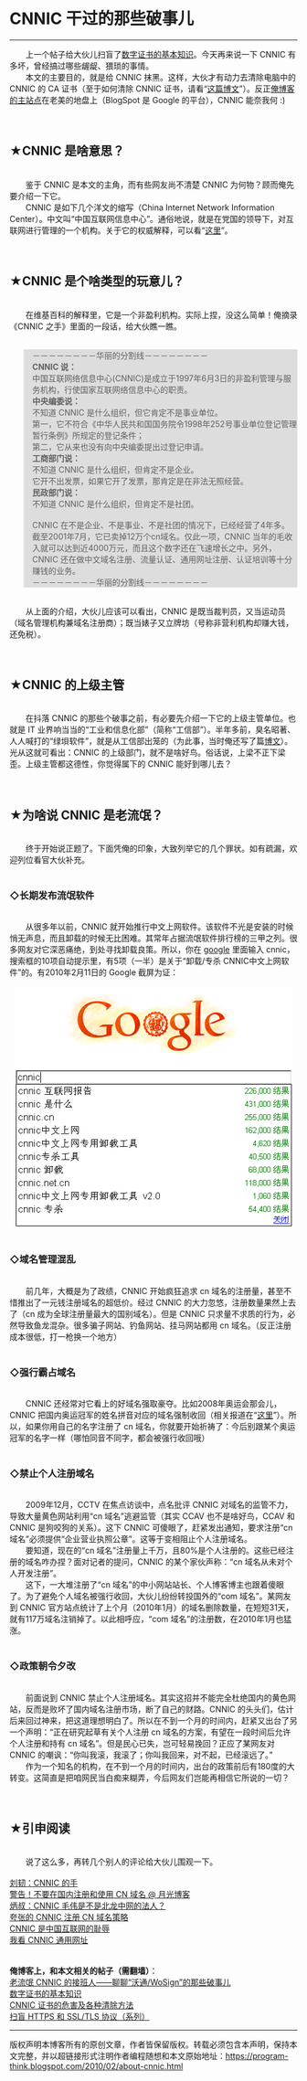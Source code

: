 # CNNIC 干过的那些破事儿 

-----

<div class="post-body entry-content">
　　上一个帖子给大伙儿扫盲了<a href="../../2010/02/introduce-digital-certificate-and-ca.md">数字证书的基本知识</a>。今天再来说一下 CNNIC 有多坏，曾经搞过哪些龌龊、猥琐的事情。<br/>
　　本文的主要目的，就是给 CNNIC 抹黑。这样，大伙才有动力去清除电脑中的 CNNIC 的 CA 证书（至于如何清除 CNNIC 证书，请看“<a href="../../2010/02/remove-cnnic-cert.md">这篇博文</a>”）。反正<a href="https://program-think.blogspot.com/">俺博客的主站点</a>在老美的地盘上（BlogSpot 是 Google 的平台），CNNIC 能奈我何 :)<a name="more"></a><br/>
<br/>
<br/>
<h2>★CNNIC 是啥意思？</h2><br/>
　　鉴于 CNNIC 是本文的主角，而有些网友尚不清楚 CNNIC 为何物？顾而俺先要介绍一下它。<br/>
　　CNNIC 是如下几个洋文的缩写（China Internet Network Information Center）。中文叫“中国互联网信息中心”。通俗地说，就是在党国的领导下，对互联网进行管理的一个机构。关于它的权威解释，可以看“<a href="https://zh.wikipedia.org/wiki/%E4%B8%AD%E5%9C%8B%E4%BA%92%E8%81%AF%E7%B6%B2%E7%B5%A1%E4%BF%A1%E6%81%AF%E4%B8%AD%E5%BF%83" rel="nofollow" target="_blank">这里</a>”。<br/>
<br/>
<br/>
<h2>★CNNIC 是个啥类型的玩意儿？</h2><br/>
　　在维基百科的解释里，它是一个非盈利机构。实际上捏，没这么简单！俺摘录《CNNIC 之手》里面的一段话，给大伙瞧一瞧。<br/>
<br/>
<blockquote style="background-color:#DDD;">－－－－－－－－华丽的分割线－－－－－－－－<br/>
<b>CNNIC 说：</b><br/>
中国互联网络信息中心(CNNIC)是成立于1997年6月3日的非盈利管理与服务机构，行使国家互联网络信息中心的职责。<br/>
<b>中央编委说：</b><br/>
不知道 CNNIC 是什么组织，但它肯定不是事业单位。<br/>
第一，它不符合《中华人民共和国国务院令1998年252号事业单位登记管理暂行条例》所规定的登记条件；<br/>
第二，它从来也没有向中央编委提出过登记申请。<br/>
<b>工商部门说：</b><br/>
不知道 CNNIC 是什么组织，但肯定不是企业。<br/>
它开不出发票，如果它开了发票，那肯定是在非法无照经营。<br/>
<b>民政部门说：</b><br/>
不知道 CNNIC 是什么组织，但肯定不是社团。<br/>
<br/>
CNNIC 在不是企业、不是事业、不是社团的情况下，已经经营了4年多。截至2001年7月，它已卖掉12万个cn域名。仅此一项，CNNIC 当年的毛收入就可以达到近4000万元，而且这个数字还在飞速增长之中。另外，CNNIC 还在做中文域名注册、流量认证、通用网址注册、认证培训等十分赚钱的业务。<br/>
－－－－－－－－华丽的分割线－－－－－－－－</blockquote><br/>
　　从上面的介绍，大伙儿应该可以看出，CNNIC 是既当裁判员，又当运动员（域名管理机构兼域名注册商）；既当婊子又立牌坊（号称非营利机构却赚大钱，还免税）。<br/>
<br/>
<br/>
<h2>★CNNIC 的上级主管</h2><br/>
　　在抖落 CNNIC 的那些个破事之前，有必要先介绍一下它的上级主管单位。也就是 IT 业界响当当的“工业和信息化部”（简称“工信部”）。半年多前，臭名昭著、人人喊打的“绿垻软件”，就是从工信部出笼的（为此事，当时俺还写了篇<a href="../../2009/06/writing-something-with-polity.md">博文</a>）。光从这就可看出：CNNIC 的上级部门，就不是啥好鸟。俗话说，上梁不正下梁歪。上级主管都这德性，你觉得属下的 CNNIC 能好到哪儿去？<br/>
<br/>
<br/>
<h2>★为啥说 CNNIC 是老流氓？</h2><br/>
　　终于开始说正题了。下面凭俺的印象，大致列举它的几个罪状。如有疏漏，欢迎列位看官大伙补充。<br/>
<br/>
<h3>◇长期发布流氓软件</h3><br/>
　　从很多年以前，CNNIC 就开始推行中文上网软件。该软件不光是安装的时候悄无声息，而且卸载的时候无比困难。其常年占据流氓软件排行榜的三甲之列。很多网友对它深恶痛绝，到处寻找卸载良策。所以，你在 <a href="http://www.google.cn/" rel="nofollow" target="_blank">google</a> 里面输入 cnnic，搜索框的10项自动提示里，有5项（一半）是关于“卸载/专杀 CNNIC中文上网软件”的。有2010年2月11日的 Google 截屏为证：<br/>
<br/>
<center><img alt="不见图、请翻墙" src="images/IL0wTvQcfU1xjKPlovIJlm6IIQucV7US-jHf11r-1EqESuUD1AAii-Pb__DjXz7m_PXlyoJghBq8ItYeyp3Jvp36d6e5-TYq6Q3OTaDZ5zJCCUkbq3o1eD_--YKSb-OE89eDq9tO"/></center><br/>
<h3>◇域名管理混乱</h3><br/>
　　前几年，大概是为了政绩，CNNIC 开始疯狂追求 cn 域名的注册量，甚至不惜推出了一元钱注册域名的超低价。经过 CNNIC 的大力忽悠，注册数量果然上去了（cn 成为全球注册量最大的国别域名）。但是 CNNIC 只求量不求质的行为，必然导致鱼龙混杂。很多骗子网站、钓鱼网站、挂马网站都用 cn 域名。（反正注册成本很低，打一枪换一个地方）<br/>
<br/>
<h3>◇强行霸占域名</h3><br/>
　　CNNIC 还经常对它看上的好域名强取豪夺。比如2008年奥运会那会儿，CNNIC 把国内奥运冠军的姓名拼音对应的域名强制收回（相关报道在“<a href="http://www.cnbeta.com/articles/62209.htm" rel="nofollow" target="_blank">这里</a>”）。所以，如果你用自己的名字注册了 cn 域名，你就要开始祈祷了：今后别跟某个奥运冠军的名字一样（哪怕同音不同字，都会被强行收回哦）<br/>
<br/>
<h3>◇禁止个人注册域名</h3><br/>
　　2009年12月，CCTV 在焦点访谈中，点名批评 CNNIC 对域名的监管不力，导致大量黄色网站利用“cn 域名”逃避监管（其实 CCAV 也不是啥好鸟，CCAV 和 CNNIC 是狗咬狗的关系）。这下 CNNIC 可傻眼了，赶紧发出通知，要求注册“cn 域名”必须提供“企业营业执照公章”。这等于变相阻止个人注册域名。<br/>
　　要知道，现在的“cn 域名”注册量上千万，且80%是个人注册的。这些已经注册的域名咋办捏？面对记者的提问，CNNIC 的某个家伙声称：<q>cn 域名从未对个人开发注册</q>。<br/>
　　这下，一大堆注册了“cn 域名”的中小网站站长、个人博客博主也跟着傻眼了。为了避免个人域名被强行收回，大伙儿纷纷转投国外的“com 域名”。某网友到 CNNIC 官方站点统计了上个月（2010年1月）的域名删除数量，在短短31天，就有117万域名注销掉了。以此相呼应，“com 域名”的注册数，在2010年1月也猛涨。<br/>
<br/>
<h3>◇政策朝令夕改</h3><br/>
　　前面说到 CNNIC 禁止个人注册域名。其实这招并不能完全杜绝国内的黄色网站，反而是败坏了国内域名注册市场，断了自己的财路。CNNIC 的头头们，估计后来回过神来，把这道理想明白了。所以在不到一个月的时间内，赶紧又出台了另一个声明：<q>正在研究起草有关个人注册 cn 域名的方案，有望在一段时间后允许个人注册和持有 cn 域名</q>。但是民心已失，岂可轻易挽回？正应了某网友对 CNNIC 的嘲讽：<q>你叫我滚，我滚了；你叫我回来，对不起，已经滚远了。</q><br/>
　　作为一个知名的机构，在不到一个月的时间内，出台的政策前后有180度的大转变。这简直是把咱网民当白痴来糊弄，今后网友们岂能再相信它所说的一切？<br/>
<br/>
<br/>
<h2>★引申阅读</h2><br/>
　　说了这么多，再转几个别人的评论给大伙儿围观一下。<br/>
<br/>
<a href="http://home.donews.com/donews/article/5/52629.html" rel="nofollow" target="_blank">刘韧：CNNIC 的手</a><br/>
<a href="http://www.williamlong.info/archives/1654.html" rel="nofollow" target="_blank">警告！不要在国内注册和使用 CN 域名 @ 月光博客</a><br/>
<a href="http://blog.donews.com/bingshu/archive/2009/11/18/1573192.aspx" rel="nofollow" target="_blank">炳叔：CNNIC 毛伟是不是北龙中网的法人？</a><br/>
<a href="http://ipv1.blog.sohu.com/139373285.html" rel="nofollow" target="_blank">夸张的 CNNIC 注册 CN 域名策略</a><br/>
<a href="http://www.tianya.cn/publicforum/content/itinfo/85461/1/0/1.shtml" rel="nofollow" target="_blank">CNNIC 是中国互联网的耻辱</a><br/>
<a href="http://home.donews.com/donews/article/7/70226.html" rel="nofollow" target="_blank">我看 CNNIC 通用网址</a><br/>
<br/>
<br/>
<b>俺博客上，和本文相关的帖子（需翻墙）</b>：<br/>
<a href="../../2016/09/About-WoSign.md">老流氓 CNNIC 的接班人——聊聊“沃通/WoSign”的那些破事儿</a><br/>
<a href="../../2010/02/introduce-digital-certificate-and-ca.md">数字证书的基本知识</a><br/>
<a href="../../2010/02/remove-cnnic-cert.md">CNNIC 证书的危害及各种清除方法</a><br/>
<a href="../../2014/11/https-ssl-tls-0.md">扫盲 HTTPS 和 SSL/TLS 协议（系列）</a>
</div>


------------------------------------------------

版权声明本博客所有的原创文章，作者皆保留版权。转载必须包含本声明，保持本文完整，并以超链接形式注明作者编程随想和本文原始地址：https://program-think.blogspot.com/2010/02/about-cnnic.html
